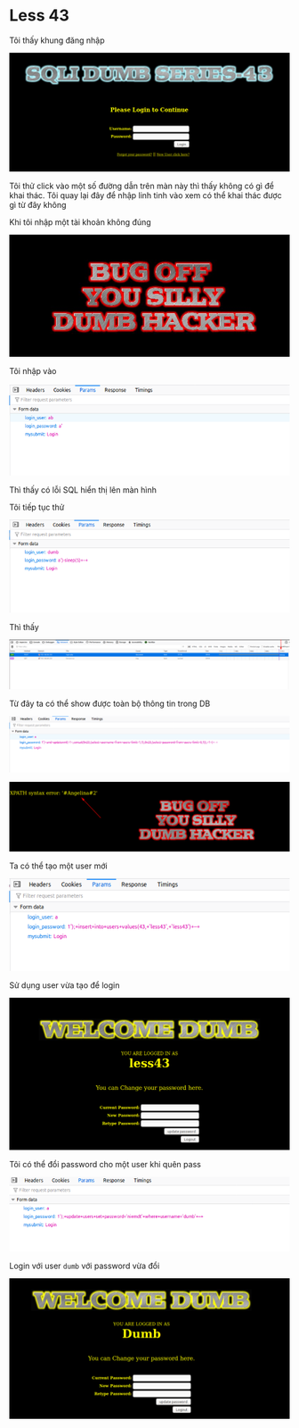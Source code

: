 # Less 43

Tôi thấy khung đăng nhập

![](../images/sqli-labs/Less-43/01.png)

Tôi thử click vào một số đường dẫn trên màn này thì thấy không có gì để khai thác. Tôi quay lại đây để nhập linh tinh vào xem có thể khai thác được gì từ đây không

Khi tôi nhập một tài khoản không đúng

![](../images/sqli-labs/Less-43/02.png)

Tôi nhập vào

![](../images/sqli-labs/Less-43/04.png)

Thì thấy có lỗi SQL hiển thị lên màn hình

Tôi tiếp tục thử

![](../images/sqli-labs/Less-43/05.png)

Thì thấy 

![](../images/sqli-labs/Less-43/06.png)

Từ đây ta có thể show được toàn bộ thông tin trong DB

![](../images/sqli-labs/Less-43/09.png)

![](../images/sqli-labs/Less-43/10.png)

Ta có thể tạo một user mới

![](../images/sqli-labs/Less-43/11.png)

Sử dụng user vừa tạo để login

![](../images/sqli-labs/Less-43/12.png)

Tôi có thể đổi password cho một user khi quên pass

![](../images/sqli-labs/Less-43/13.png)

Login với user `dumb` với password vừa đổi

![](../images/sqli-labs/Less-43/14.png)

